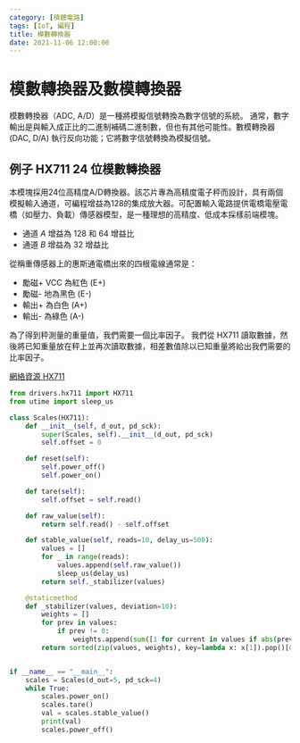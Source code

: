 ```yaml
---
category: [積體電路]
tags: [IoT, 編程]
title: 模數轉換器
date: 2021-11-06 12:00:00
---
```


# 模數轉換器及數模轉換器

模數轉換器（ADC, A/D）是一種將模擬信號轉換為數字信號的系統。 通常，數字輸出是與輸入成正比的二進制補碼二進制數，但也有其他可能性。數模轉換器 (DAC, D/A) 執行反向功能；它將數字信號轉換為模擬信號。

## 例子 HX711 24 位模數轉換器

本模塊採用24位高精度A/D轉換器。該芯片專為高精度電子秤而設計，具有兩個模擬輸入通道，可編程增益為128的集成放大器。可配置輸入電路提供電橋電壓電橋（如壓力、負載）傳感器模型，是一種理想的高精度、低成本採樣前端模塊。

 - 通道 *A* 增益為 128 和 64 增益比
 - 通道 *B* 增益為 32 增益比
 
從稱重傳感器上的惠斯通電橋出來的四根電線通常是：

 - 勵磁+ VCC 為紅色 (E+)
 - 勵磁- 地為黑色 (E-)
 - 輸出+ 為白色 (A+)
 - 輸出- 為綠色 (A-)
 
為了得到秤測量的重量值，我們需要一個比率因子。 我們從 HX711 讀取數據，然後將已知重量放在秤上並再次讀取數據，相差數值除以已知重量將給出我們需要的比率因子。
 
  [網絡資源 HX711](https://github.com/SergeyPiskunov/micropython-hx711)


```python
from drivers.hx711 import HX711
from utime import sleep_us

class Scales(HX711):
    def __init__(self, d_out, pd_sck):
        super(Scales, self).__init__(d_out, pd_sck)
        self.offset = 0

    def reset(self):
        self.power_off()
        self.power_on()

    def tare(self):
        self.offset = self.read()

    def raw_value(self):
        return self.read() - self.offset

    def stable_value(self, reads=10, delay_us=500):
        values = []
        for _ in range(reads):
            values.append(self.raw_value())
            sleep_us(delay_us)
        return self._stabilizer(values)

    @staticmethod
    def _stabilizer(values, deviation=10):
        weights = []
        for prev in values:
            if prev != 0:
                weights.append(sum([1 for current in values if abs(prev - current) / (prev / 100) <= deviation]))
        return sorted(zip(values, weights), key=lambda x: x[1]).pop()[0]


if __name__ == "__main__":
    scales = Scales(d_out=5, pd_sck=4)
    while True:
        scales.power_on()
        scales.tare()
        val = scales.stable_value()
        print(val)
        scales.power_off()

```